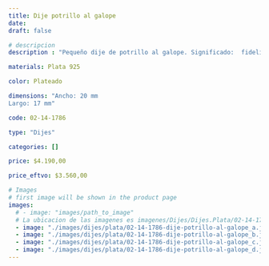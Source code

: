 ```yaml
---
title: Dije potrillo al galope
date: 
draft: false

# descripcion
description : "Pequeño dije de potrillo al galope. Significado:  fidelidad, inteligencia, vitalidad."

materials: Plata 925

color: Plateado

dimensions: "Ancho: 20 mm 
Largo: 17 mm"

code: 02-14-1786

type: "Dijes"

categories: []

price: $4.190,00

price_eftvo: $3.560,00

# Images
# first image will be shown in the product page
images:
  # - image: "images/path_to_image"
  # La ubicacion de las imagenes es imagenes/Dijes/Dijes.Plata/02-14-1786-dije-potrillo-al-galope
  - image: "./images/dijes/plata/02-14-1786-dije-potrillo-al-galope_a.jpg"
  - image: "./images/dijes/plata/02-14-1786-dije-potrillo-al-galope_b.jpg"
  - image: "./images/dijes/plata/02-14-1786-dije-potrillo-al-galope_c.jpg"
  - image: "./images/dijes/plata/02-14-1786-dije-potrillo-al-galope_d.jpg"
---
```

